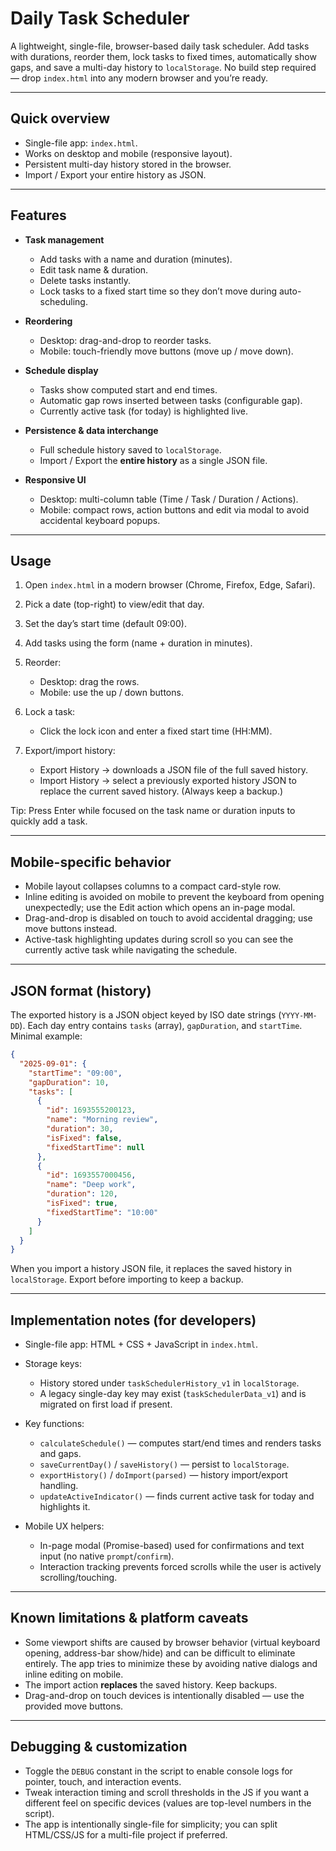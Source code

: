 # Daily Task Scheduler

A lightweight, single-file, browser-based daily task scheduler. Add tasks with durations, reorder them, lock tasks to fixed times, automatically show gaps, and save a multi-day history to `localStorage`. No build step required — drop `index.html` into any modern browser and you’re ready.

---

## Quick overview

* Single-file app: `index.html`.
* Works on desktop and mobile (responsive layout).
* Persistent multi-day history stored in the browser.
* Import / Export your entire history as JSON.

---

## Features

* **Task management**

  * Add tasks with a name and duration (minutes).
  * Edit task name & duration.
  * Delete tasks instantly.
  * Lock tasks to a fixed start time so they don’t move during auto-scheduling.

* **Reordering**

  * Desktop: drag-and-drop to reorder tasks.
  * Mobile: touch-friendly move buttons (move up / move down).

* **Schedule display**

  * Tasks show computed start and end times.
  * Automatic gap rows inserted between tasks (configurable gap).
  * Currently active task (for today) is highlighted live.

* **Persistence & data interchange**

  * Full schedule history saved to `localStorage`.
  * Import / Export the **entire history** as a single JSON file.

* **Responsive UI**

  * Desktop: multi-column table (Time / Task / Duration / Actions).
  * Mobile: compact rows, action buttons and edit via modal to avoid accidental keyboard popups.

---

## Usage

1. Open `index.html` in a modern browser (Chrome, Firefox, Edge, Safari).
2. Pick a date (top-right) to view/edit that day.
3. Set the day’s start time (default 09:00).
4. Add tasks using the form (name + duration in minutes).
5. Reorder:

   * Desktop: drag the rows.
   * Mobile: use the up / down buttons.
6. Lock a task:

   * Click the lock icon and enter a fixed start time (HH\:MM).
7. Export/import history:

   * Export History → downloads a JSON file of the full saved history.
   * Import History → select a previously exported history JSON to replace the current saved history. (Always keep a backup.)

Tip: Press Enter while focused on the task name or duration inputs to quickly add a task.

---

## Mobile-specific behavior

* Mobile layout collapses columns to a compact card-style row.
* Inline editing is avoided on mobile to prevent the keyboard from opening unexpectedly; use the Edit action which opens an in-page modal.
* Drag-and-drop is disabled on touch to avoid accidental dragging; use move buttons instead.
* Active-task highlighting updates during scroll so you can see the currently active task while navigating the schedule.

---

## JSON format (history)

The exported history is a JSON object keyed by ISO date strings (`YYYY-MM-DD`). Each day entry contains `tasks` (array), `gapDuration`, and `startTime`. Minimal example:

```json
{
  "2025-09-01": {
    "startTime": "09:00",
    "gapDuration": 10,
    "tasks": [
      {
        "id": 1693555200123,
        "name": "Morning review",
        "duration": 30,
        "isFixed": false,
        "fixedStartTime": null
      },
      {
        "id": 1693557000456,
        "name": "Deep work",
        "duration": 120,
        "isFixed": true,
        "fixedStartTime": "10:00"
      }
    ]
  }
}
```

When you import a history JSON file, it replaces the saved history in `localStorage`. Export before importing to keep a backup.

---

## Implementation notes (for developers)

* Single-file app: HTML + CSS + JavaScript in `index.html`.
* Storage keys:

  * History stored under `taskSchedulerHistory_v1` in `localStorage`.
  * A legacy single-day key may exist (`taskSchedulerData_v1`) and is migrated on first load if present.
* Key functions:

  * `calculateSchedule()` — computes start/end times and renders tasks and gaps.
  * `saveCurrentDay()` / `saveHistory()` — persist to `localStorage`.
  * `exportHistory()` / `doImport(parsed)` — history import/export handling.
  * `updateActiveIndicator()` — finds current active task for today and highlights it.
* Mobile UX helpers:

  * In-page modal (Promise-based) used for confirmations and text input (no native `prompt`/`confirm`).
  * Interaction tracking prevents forced scrolls while the user is actively scrolling/touching.

---

## Known limitations & platform caveats

* Some viewport shifts are caused by browser behavior (virtual keyboard opening, address-bar show/hide) and can be difficult to eliminate entirely. The app tries to minimize these by avoiding native dialogs and inline editing on mobile.
* The import action **replaces** the saved history. Keep backups.
* Drag-and-drop on touch devices is intentionally disabled — use the provided move buttons.

---

## Debugging & customization

* Toggle the `DEBUG` constant in the script to enable console logs for pointer, touch, and interaction events.
* Tweak interaction timing and scroll thresholds in the JS if you want a different feel on specific devices (values are top-level numbers in the script).
* The app is intentionally single-file for simplicity; you can split HTML/CSS/JS for a multi-file project if preferred.
